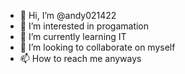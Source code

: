 - 👋 Hi, I’m @andy021422
- 👀 I’m interested in progamation
- 🌱 I’m currently learning IT
- 💞️ I’m looking to collaborate on myself
- 📫 How to reach me anyways

<!---
andy021422/andy021422 is a ✨ special ✨ repository because its `README.md` (this file) appears on your GitHub profile.
You can click the Preview link to take a look at your changes.
--->
